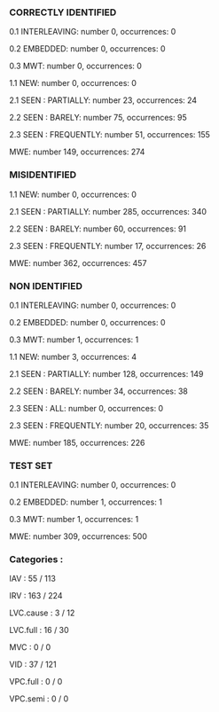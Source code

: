 ### CORRECTLY IDENTIFIED

0.1 INTERLEAVING: number 0, occurrences: 0

0.2 EMBEDDED: number 0, occurrences: 0

0.3 MWT: number 0, occurrences: 0

1.1 NEW: number 0, occurrences: 0

2.1 SEEN : PARTIALLY: number 23, occurrences: 24

2.2 SEEN : BARELY: number 75, occurrences: 95

2.3 SEEN : FREQUENTLY: number 51, occurrences: 155

MWE: number 149, occurrences: 274

### MISIDENTIFIED

1.1 NEW: number 0, occurrences: 0

2.1 SEEN : PARTIALLY: number 285, occurrences: 340

2.2 SEEN : BARELY: number 60, occurrences: 91

2.3 SEEN : FREQUENTLY: number 17, occurrences: 26

MWE: number 362, occurrences: 457

### NON IDENTIFIED

0.1 INTERLEAVING: number 0, occurrences: 0

0.2 EMBEDDED: number 0, occurrences: 0

0.3 MWT: number 1, occurrences: 1

1.1 NEW: number 3, occurrences: 4

2.1 SEEN : PARTIALLY: number 128, occurrences: 149

2.2 SEEN : BARELY: number 34, occurrences: 38

2.3 SEEN : ALL: number 0, occurrences: 0

2.3 SEEN : FREQUENTLY: number 20, occurrences: 35

MWE: number 185, occurrences: 226

### TEST SET

0.1 INTERLEAVING: number 0, occurrences: 0

0.2 EMBEDDED: number 1, occurrences: 1

0.3 MWT: number 1, occurrences: 1

MWE: number 309, occurrences: 500

### Categories : 

IAV		 : 55 / 113 

IRV		 : 163 / 224 

LVC.cause		 : 3 / 12 

LVC.full		 : 16 / 30 

MVC		 : 0 / 0 

VID		 : 37 / 121 

VPC.full		 : 0 / 0 

VPC.semi		 : 0 / 0 

